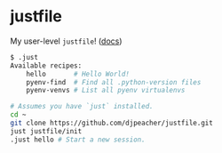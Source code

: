 # justfile

My user-level `justfile`! ([docs](https://just.systems/man/en/chapter_67.html))

```sh
$ .just       
Available recipes:
    hello       # Hello World!
    pyenv-find  # Find all .python-version files
    pyenv-venvs # List all pyenv virtualenvs
```

```sh
# Assumes you have `just` installed.
cd ~
git clone https://github.com/djpeacher/justfile.git
just justfile/init
.just hello # Start a new session.
```
